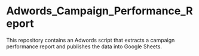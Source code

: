 # Adwords_Campaign_Performance_Report
This repository contains an Adwords script that extracts a campaign performance report and publishes the data into Google Sheets.
